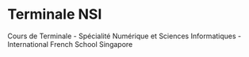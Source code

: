 # Terminale NSI
Cours de Terminale - Spécialité Numérique et Sciences Informatiques -
International French School Singapore
